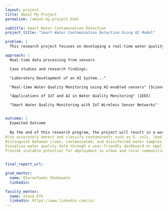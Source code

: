 ```yaml
---
layout: project
title: About My Project
permalink: /about-my-project.html

subtitle: Smart Water Contamination Detection 
project_title: "Smart Water Contamination Detection Using AI Model"

problem: |
  This research project focuses on developing a real-time water quality monitoring system using Artificial Intelligence (AI) technologies. Our system leverages AI-powered algorithms combined with low-cost, distributed sensors to detect contaminants such as lead, E. coli, and nitrates in various water sources. These smart sensors collect live data, which is then processed using machine learning techniques for rapid anomaly detection and predictive analysis. This project seeks to explore how neural signals can be translated into reliable control commands for assistive robots, improving autonomy and quality of life.

approach: |  
  Real-time data processing from sensors

  Case studies and research findings:

  "Laboratory Development of an AI System..."

  "Real-time Water Quality Monitoring using AI-enabled sensors" (ScienceDirect)

  "Applications of IoT and AI in Water Quality Monitoring" (IEEE)

  "Smart Water Quality Monitoring with IoT Wireless Sensor Networks"


outcome: |
  Expected Outcome
  
  By the end of this research program, the project will result in a working prototype of a smart water contamination detection system. This system will demonstrate the ability to continuously monitor water quality in real time using multispectral sensors and low-cost IoT hardware.
Also accurately detect and classify contaminants such as E. coli, lead, and nitrates using trained machine learning models.
Distinguish between clean, contaminated, and disinfected water samples, validated through spectral analysis and microbial testing.
Visualize water quality data through a user-friendly dashboard or application interface, enabling live alerts and historical tracking.
Provide scalable potential for deployment in urban and rural communities, especially those vulnerable to waterborne disease outbreaks or lacking traditional lab testing infrastructure.


final_report_url:

grad_mentor:
  name: Olorunfunmi Shobowale
  linkedin: 

faculty_mentor:
  name: Steve Efe
  linkedin: https://www.linkedin.com/in/
---
```


